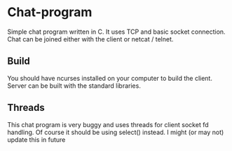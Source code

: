 # Chat-program
Simple chat program written in C. It uses TCP and basic socket connection.
Chat can be joined either with the client or netcat / telnet.


## Build
You should have ncurses installed on your computer to build the client.
Server can be built with the standard libraries.

## Threads
This chat program is very buggy and uses threads for client socket fd handling.
Of course it should be using select() instead. I might (or may not) update this in future
